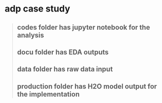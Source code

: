 # adp case study 
  > ## codes folder has jupyter notebook for the analysis
  > ## docu folder has EDA outputs
  > ## data folder has raw data input
  > ## production folder has H2O model output for the implementation

